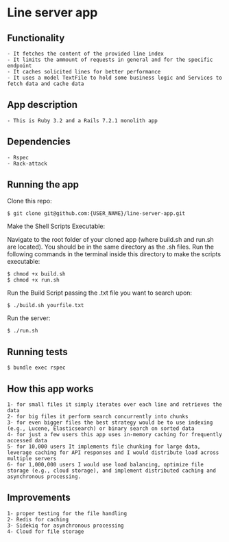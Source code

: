 # Line server app

## Functionality
```
- It fetches the content of the provided line index
- It limits the ammount of requests in general and for the specific endpoint
- It caches solicited lines for better performance
- It uses a model TextFile to hold some business logic and Services to fetch data and cache data
```

## App description
```
- This is Ruby 3.2 and a Rails 7.2.1 monolith app
```

## Dependencies
```
- Rspec
- Rack-attack
```

## Running the app
Clone this repo:
```
$ git clone git@github.com:{USER_NAME}/line-server-app.git
```
Make the Shell Scripts Executable:

Navigate to the root folder of your cloned app (where build.sh and run.sh are located). You should be in the same directory as the .sh files. Run the following commands in the terminal inside this directory to make the scripts executable:
```
$ chmod +x build.sh
$ chmod +x run.sh
```
Run the Build Script passing the .txt file you want to search upon:
```
$ ./build.sh yourfile.txt
```

Run the server:
```
$ ./run.sh
```

## Running tests
```
$ bundle exec rspec
```

## How this app works
```
1- for small files it simply iterates over each line and retrieves the data
2- for big files it perform search concurrently into chunks
3- for even bigger files the best strategy would be to use indexing (e.g., Lucene, Elasticsearch) or binary search on sorted data
4- for just a few users this app uses in-memory caching for frequently accessed data
5- for 10,000 users It implements file chunking for large data, leverage caching for API responses and I would distribute load across multiple servers
6- for 1,000,000 users I would use load balancing, optimize file storage (e.g., cloud storage), and implement distributed caching and asynchronous processing.
```

## Improvements
```
1- proper testing for the file handling
2- Redis for caching
3- Sidekiq for asynchronous processing
4- Cloud for file storage
```
